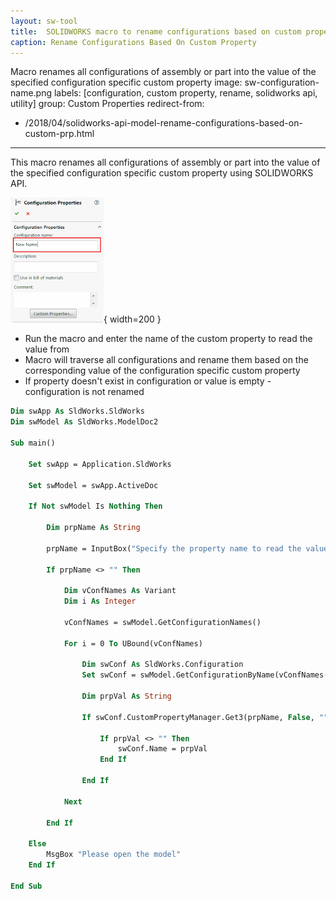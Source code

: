 ```yaml
---
layout: sw-tool
title:  SOLIDWORKS macro to rename configurations based on custom property
caption: Rename Configurations Based On Custom Property
---
```

 Macro renames all configurations of assembly or part into the value of the specified configuration specific custom property
image: sw-configuration-name.png
labels: [configuration, custom property, rename, solidworks api, utility]
group: Custom Properties
redirect-from:
  - /2018/04/solidworks-api-model-rename-configurations-based-on-custom-prp.html
---
This macro renames all configurations of assembly or part into the value of the specified configuration specific custom property using SOLIDWORKS API.

![Configuration name in the configuration properties manager page](sw-configuration-name.png){ width=200 }

* Run the macro and enter the name of the custom property to read the value from
* Macro will traverse all configurations and rename them based on the corresponding value of the configuration specific custom property
* If property doesn't exist in configuration or value is empty - configuration is not renamed  

~~~ vb
Dim swApp As SldWorks.SldWorks
Dim swModel As SldWorks.ModelDoc2

Sub main()

    Set swApp = Application.SldWorks
    
    Set swModel = swApp.ActiveDoc
    
    If Not swModel Is Nothing Then
        
        Dim prpName As String
        
        prpName = InputBox("Specify the property name to read the value from")
        
        If prpName <> "" Then
            
            Dim vConfNames As Variant
            Dim i As Integer
            
            vConfNames = swModel.GetConfigurationNames()
            
            For i = 0 To UBound(vConfNames)
                    
                Dim swConf As SldWorks.Configuration
                Set swConf = swModel.GetConfigurationByName(vConfNames(i))
                
                Dim prpVal As String
                
                If swConf.CustomPropertyManager.Get3(prpName, False, "", prpVal) Then
                    
                    If prpVal <> "" Then
                        swConf.Name = prpVal
                    End If
                    
                End If
                
            Next
            
        End If
        
    Else
        MsgBox "Please open the model"
    End If
    
End Sub
~~~


